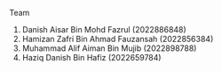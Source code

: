 Team

1) Danish Aisar Bin Mohd Fazrul (2022886848)
2) Hamizan Zafri Bin Ahmad Fauzansah (2022856384)
3) Muhammad Alif Aiman Bin Mujib (2022898788)
4) Haziq Danish Bin Hafiz (2022659784)
